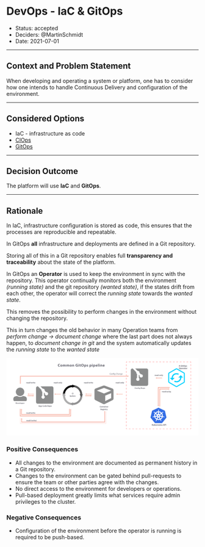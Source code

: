 # DevOps - IaC & GitOps

* Status: accepted
* Deciders: @MartinSchmidt
* Date: 2021-07-01

---

## Context and Problem Statement

When developing and operating a system or platform,
one has to consider how one intends to handle Continuous Delivery
and configuration of the environment.

---

## Considered Options

* IaC - infrastructure as code
* [CIOps](https://www.weave.works/blog/kubernetes-anti-patterns-let-s-do-gitops-not-ciops)
* [GitOps](https://www.weave.works/blog/kubernetes-anti-patterns-let-s-do-gitops-not-ciops)

---

## Decision Outcome

The platform will use **IaC** and **GitOps**.

---

## Rationale

In IaC, infrastructure configuration is stored as code,
this ensures that the processes are reproducible and repeatable.

In GitOps **all** infrastructure and deployments are defined in a Git repository.

Storing all of this in a Git repository enables full **transparency and traceability**
about the state of the platform.

In GitOps an **Operator** is used to keep the environment in sync with the repository.
This operator continually monitors both the environment *(running state)* and the
git repository *(wanted state)*, if the states drift from each other, the operator
will correct the *running state* towards the *wanted state*.

This removes the possibility to perform changes in the environment without
changing the repository.

This in turn changes the old behavior in many Operation teams from
*perform change -> document change* where the last part does not always happen,
to *document change in git* and the system automatically updates the *running state*
to the *wanted state*

![image](../images/common_gitops_pipeline.png)

### Positive Consequences

* All changes to the environment are documented as permanent history in a Git repository.
* Changes to the environment can be gated behind pull-requests to ensure the team or other
parties agree with the changes.
* No direct access to the environment for developers or operations.
* Pull-based deployment greatly limits what services require admin privileges to the cluster.

### Negative Consequences

* Configuration of the environment before the operator is running is required to be push-based.
